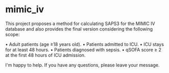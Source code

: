 # mimic_iv

This project proposes a method for calculating SAPS3 for the MIMIC IV database and also provides the final version considering the following scope:

•	Adult patients (age ≥18 years old).
•	Patients admitted to ICU.
•	ICU stays for at least 48 hours.
•	Patients diagnosed with sepsis. 
•	qSOFA score ≥ 2 at the first 48 hours of ICU admission.

I'm happy to help. If you have any questions, please leave your message.
